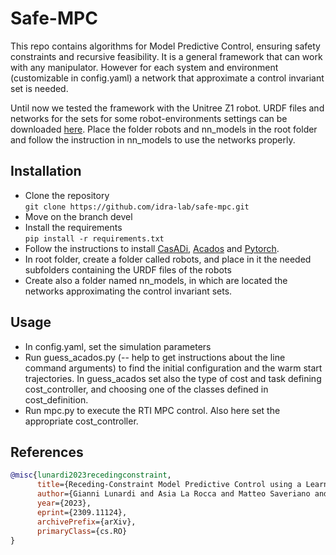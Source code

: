 # Safe-MPC

This repo contains algorithms for Model Predictive Control, ensuring safety constraints and recursive feasibility. It is a general framework that can work with any manipulator. However for each system and environment (customizable in config.yaml) a network that approximate a control invariant set is needed.

Until now we tested the framework with the Unitree Z1 robot. URDF files and networks for the sets for some robot-environments settings can be downloaded [here](https://drive.google.com/drive/folders/1qYyiK0fJ9Na2y4qfXjis64UNJ4L7IwVC?usp=sharing). Place the folder robots and nn_models in the root folder and follow the instruction in nn_models to use the networks properly.

## Installation
- Clone the repository\
`git clone https://github.com/idra-lab/safe-mpc.git`
- Move on the branch devel
- Install the requirements\
`pip install -r requirements.txt`
- Follow the instructions to install [CasADi](https://web.casadi.org/get/), [Acados](https://docs.acados.org/installation/index.html) and [Pytorch](https://pytorch.org/get-started/locally/).
- In root folder, create a folder called robots, and place in it the needed subfolders containing the URDF files of the robots 
- Create also a folder named nn_models, in which are located the networks approximating the control invariant sets.

## Usage 
- In config.yaml, set the simulation parameters
- Run guess_acados.py (-- help to get instructions about the line command arguments) to find the initial configuration and the warm start trajectories. In guess_acados set also the type of cost and task defining cost_controller, and choosing one of the classes defined in cost_definition.
- Run mpc.py to execute the RTI MPC control. Also here set the appropriate cost_controller.

## References
```bibtex
@misc{lunardi2023recedingconstraint,
      title={Receding-Constraint Model Predictive Control using a Learned Approximate Control-Invariant Set}, 
      author={Gianni Lunardi and Asia La Rocca and Matteo Saveriano and Andrea Del Prete},
      year={2023},
      eprint={2309.11124},
      archivePrefix={arXiv},
      primaryClass={cs.RO}
}
```

